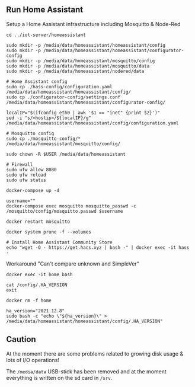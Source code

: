 ## Run Home Assistant

Setup a Home Assistant infrastructure including Mosquitto & Node-Red

```
cd ../iot-server/homeassistant

sudo mkdir -p /media/data/homeassistant/homeassistant/config
sudo mkdir -p /media/data/homeassistant/homeassistant/configurator-config
sudo mkdir -p /media/data/homeassistant/mosquitto/config
sudo mkdir -p /media/data/homeassistant/mosquitto/data
sudo mkdir -p /media/data/homeassistant/nodered/data

# Home Assistant config
sudo cp ./hass-config/configuration.yaml /media/data/homeassistant/homeassistant/config/
sudo cp ./configurator-config/settings.conf /media/data/homeassistant/homeassistant/configurator-config/

localIP="$(ifconfig eth0 | awk '$1 == "inet" {print $2}')"
sed -i "s/<hostip>/${localIP}/g" /media/data/homeassistant/homeassistant/config/configuration.yaml

# Mosquitto config
sudo cp ./mosquitto-config/* /media/data/homeassistant/mosquitto/config/

sudo chown -R $USER /media/data/homeassistant

# Firewall
sudo ufw allow 8080
sudo ufw reload
sudo ufw status

docker-compose up -d

username=""
docker-compose exec mosquitto mosquitto_passwd -c /mosquitto/config/mosquitto.passwd $username

docker restart mosquitto

docker system prune -f --volumes

# Install Home Assistant Community Store
echo "wget -O - https://get.hacs.xyz | bash -" | docker exec -it hass -
```

Workaround "Can't compare unknown and SimpleVer"

```
docker exec -it home bash

cat /config/.HA_VERSION
exit

docker rm -f home

ha_version="2021.12.8"
sudo bash -c "echo \"${ha_version}\" > /media/data/homeassistant/homeassistant/config/.HA_VERSION"
```

## Caution

At the moment there are some problems related to growing disk usage & lots of I/O operations!

The `/media/data` USB-stick has been removed and at the moment everything is written on the sd card in `/srv`.
